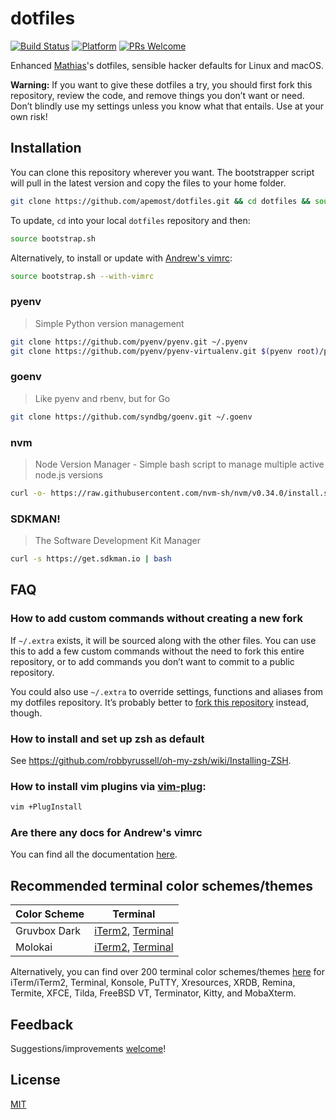 # dotfiles

[![Build Status](https://travis-ci.org/apemost/dotfiles.svg?branch=master)](https://travis-ci.org/apemost/dotfiles)
[![Platform](https://img.shields.io/badge/platform-linux%20%7C%20macos-brightgreen.svg)](https://github.com/apemost/dotfiles)
[![PRs Welcome](https://img.shields.io/badge/pull%20requests-welcome-brightgreen.svg)](https://github.com/apemost/dotfiles/pulls)

Enhanced [Mathias](https://mathiasbynens.be)'s dotfiles,
sensible hacker defaults for Linux and macOS.

**Warning:**
If you want to give these dotfiles a try, you should first fork this
repository, review the code, and remove things you don’t want or need. Don’t
blindly use my settings unless you know what that entails.
Use at your own risk!

## Installation

You can clone this repository wherever you want. The bootstrapper script will
pull in the latest version and copy the files to your home folder.

```bash
git clone https://github.com/apemost/dotfiles.git && cd dotfiles && source bootstrap.sh
```

To update, `cd` into your local `dotfiles` repository and then:

```bash
source bootstrap.sh
```

Alternatively, to install or update with [Andrew's vimrc](https://github.com/apemost/vimrc):

```bash
source bootstrap.sh --with-vimrc
```

### pyenv

> Simple Python version management

```bash
git clone https://github.com/pyenv/pyenv.git ~/.pyenv
git clone https://github.com/pyenv/pyenv-virtualenv.git $(pyenv root)/plugins/pyenv-virtualenv
```

### goenv

> Like pyenv and rbenv, but for Go

```bash
git clone https://github.com/syndbg/goenv.git ~/.goenv
```

### nvm

> Node Version Manager - Simple bash script to manage multiple active node.js versions

```bash
curl -o- https://raw.githubusercontent.com/nvm-sh/nvm/v0.34.0/install.sh | bash
```

### SDKMAN!

> The Software Development Kit Manager

```bash
curl -s https://get.sdkman.io | bash
```

## FAQ

### How to add custom commands without creating a new fork

If `~/.extra` exists, it will be sourced along with the other files. You can
use this to add a few custom commands without the need to fork this entire
repository, or to add commands you don’t want to commit to a public repository.

You could also use `~/.extra` to override settings, functions and aliases from
my dotfiles repository. It’s probably better to [fork this repository](https://github.com/apemost/dotfiles/fork)
instead, though.

### How to install and set up zsh as default

See <https://github.com/robbyrussell/oh-my-zsh/wiki/Installing-ZSH>.

### How to install vim plugins via [vim-plug](https://github.com/junegunn/vim-plug):

```bash
vim +PlugInstall
```

### Are there any docs for Andrew's vimrc

You can find all the documentation [here](https://github.com/apemost/vimrc).

## Recommended terminal color schemes/themes

| Color Scheme | Terminal                                                                                                                                                                                                          |
| ------------ | ----------------------------------------------------------------------------------------------------------------------------------------------------------------------------------------------------------------- |
| Gruvbox Dark | [iTerm2](https://github.com/mbadolato/iTerm2-Color-Schemes/blob/master/schemes/Gruvbox%20Dark.itermcolors), [Terminal](https://github.com/mbadolato/iTerm2-Color-Schemes/blob/master/terminal/Gruvbox%20Dark.terminal) |
| Molokai      | [iTerm2](https://github.com/mbadolato/iTerm2-Color-Schemes/blob/master/schemes/Molokai.itermcolors), [Terminal](https://github.com/mbadolato/iTerm2-Color-Schemes/blob/master/terminal/Molokai.terminal)     |

Alternatively, you can find over 200 terminal color schemes/themes [here](https://github.com/mbadolato/iTerm2-Color-Schemes)
for iTerm/iTerm2, Terminal, Konsole, PuTTY, Xresources, XRDB, Remina, Termite,
XFCE, Tilda, FreeBSD VT, Terminator, Kitty, and MobaXterm.

## Feedback

Suggestions/improvements [welcome](https://github.com/apemost/dotfiles/issues)!

## License

[MIT](LICENSE)

